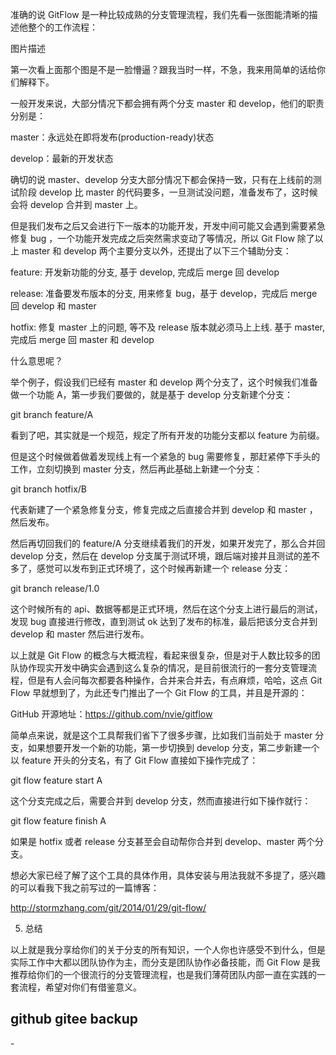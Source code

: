 
准确的说 GitFlow 是一种比较成熟的分支管理流程，我们先看一张图能清晰的描述他整个的工作流程：

图片描述

第一次看上面那个图是不是一脸懵逼？跟我当时一样，不急，我来用简单的话给你们解释下。

一般开发来说，大部分情况下都会拥有两个分支 master 和 develop，他们的职责分别是：

master：永远处在即将发布(production-ready)状态

develop：最新的开发状态

确切的说 master、develop 分支大部分情况下都会保持一致，只有在上线前的测试阶段 develop 比 master 的代码要多，一旦测试没问题，准备发布了，这时候会将 develop 合并到 master 上。

但是我们发布之后又会进行下一版本的功能开发，开发中间可能又会遇到需要紧急修复 bug ，一个功能开发完成之后突然需求变动了等情况，所以 Git Flow 除了以上 master 和 develop 两个主要分支以外，还提出了以下三个辅助分支：

feature: 开发新功能的分支, 基于 develop, 完成后 merge 回 develop

release: 准备要发布版本的分支, 用来修复 bug，基于 develop，完成后 merge 回 develop 和 master

hotfix: 修复 master 上的问题, 等不及 release 版本就必须马上上线. 基于 master, 完成后 merge 回 master 和 develop

什么意思呢？

举个例子，假设我们已经有 master 和 develop 两个分支了，这个时候我们准备做一个功能 A，第一步我们要做的，就是基于 develop 分支新建个分支：

git branch feature/A

看到了吧，其实就是一个规范，规定了所有开发的功能分支都以 feature 为前缀。

但是这个时候做着做着发现线上有一个紧急的 bug 需要修复，那赶紧停下手头的工作，立刻切换到 master 分支，然后再此基础上新建一个分支：

git branch hotfix/B

代表新建了一个紧急修复分支，修复完成之后直接合并到 develop 和 master ，然后发布。

然后再切回我们的 feature/A 分支继续着我们的开发，如果开发完了，那么合并回 develop 分支，然后在 develop 分支属于测试环境，跟后端对接并且测试的差不多了，感觉可以发布到正式环境了，这个时候再新建一个 release 分支：

git branch release/1.0

这个时候所有的 api、数据等都是正式环境，然后在这个分支上进行最后的测试，发现 bug 直接进行修改，直到测试 ok 达到了发布的标准，最后把该分支合并到 develop 和 master 然后进行发布。

以上就是 Git Flow 的概念与大概流程，看起来很复杂，但是对于人数比较多的团队协作现实开发中确实会遇到这么复杂的情况，是目前很流行的一套分支管理流程，但是有人会问每次都要各种操作，合并来合并去，有点麻烦，哈哈，这点 Git Flow 早就想到了，为此还专门推出了一个 Git Flow 的工具，并且是开源的：

GitHub 开源地址：https://github.com/nvie/gitflow

简单点来说，就是这个工具帮我们省下了很多步骤，比如我们当前处于 master 分支，如果想要开发一个新的功能，第一步切换到 develop 分支，第二步新建一个以 feature 开头的分支名，有了 Git Flow 直接如下操作完成了：

git flow feature start A

这个分支完成之后，需要合并到 develop 分支，然而直接进行如下操作就行：

git flow feature finish A

如果是 hotfix 或者 release 分支甚至会自动帮你合并到 develop、master 两个分支。

想必大家已经了解了这个工具的具体作用，具体安装与用法我就不多提了，感兴趣的可以看我下我之前写过的一篇博客：

http://stormzhang.com/git/2014/01/29/git-flow/

5. 总结

以上就是我分享给你们的关于分支的所有知识，一个人你也许感受不到什么，但是实际工作中大都以团队协作为主，而分支是团队协作必备技能，而 Git Flow 是我推荐给你们的一个很流行的分支管理流程，也是我们薄荷团队内部一直在实践的一套流程，希望对你们有借鉴意义。


## github gitee backup
-[](https://gitee.com/oschina/bgit)